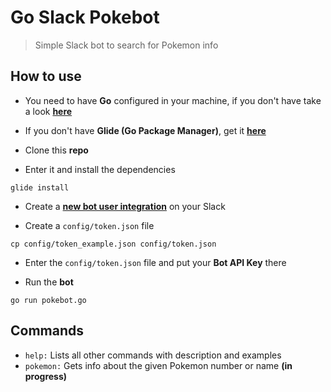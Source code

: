 # Go Slack Pokebot

> Simple Slack bot to search for Pokemon info

## How to use

- You need to have **Go** configured in your machine, if you don't have take a look **[here](https://golang.org/doc/install)**

- If you don't have **Glide (Go Package Manager)**, get it **[here](https://github.com/Masterminds/glide)**

- Clone this **repo**

- Enter it and install the dependencies

```
glide install
```

- Create a **[new bot user integration](https://my.slack.com/services/new/bot)** on your Slack

- Create a `config/token.json` file

```
cp config/token_example.json config/token.json
```

- Enter the `config/token.json` file and put your **Bot API Key** there

- Run the **bot**

```
go run pokebot.go
```

## Commands

- `help:` Lists all other commands with description and examples
- `pokemon:` Gets info about the given Pokemon number or name **(in progress)**
